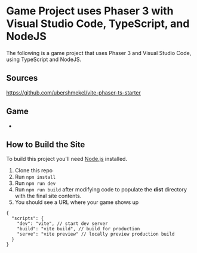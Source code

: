 # Game Project uses Phaser 3 with Visual Studio Code, TypeScript, and NodeJS

The following is a game project that uses Phaser 3 and Visual Studio Code, using TypeScript and NodeJS.

## Sources
https://github.com/ubershmekel/vite-phaser-ts-starter

## Game
-

## How to Build the Site
To build this project you'll need [Node.js](https://nodejs.org) installed.

1. Clone this repo
2. Run `npm install`
3. Run `npm run dev`
4. Run `npm run build` after modifying code to populate the **dist** directory with the final site contents.
5. You should see a URL where your game shows up

```
{
  "scripts": {
    "dev": "vite", // start dev server
    "build": "vite build", // build for production
    "serve": "vite preview" // locally preview production build
  }
}
